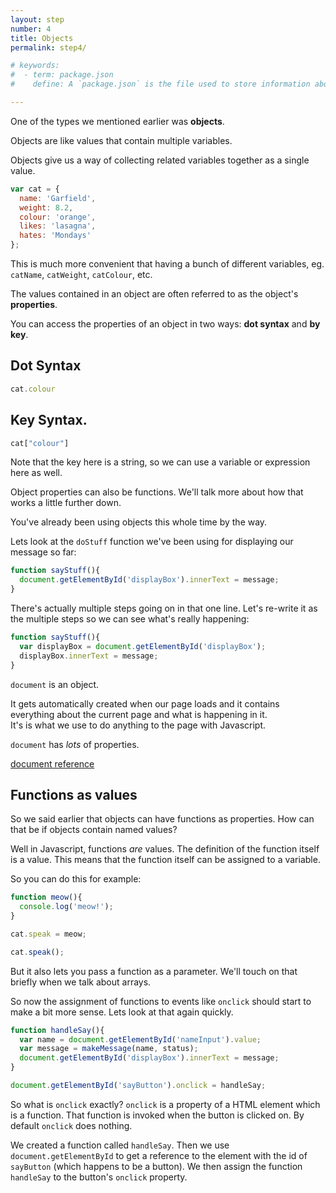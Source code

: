 ```yaml
---
layout: step
number: 4
title: Objects
permalink: step4/

# keywords:
#  - term: package.json
#    define: A `package.json` is the file used to store information about a Node.js project, such as its name and its dependencies. Read more [here](https://docs.npmjs.com/files/package.json).

---
```


One of the types we mentioned earlier was **objects**.

Objects are like values that contain multiple variables.

Objects give us a way of collecting related variables together as a single value.

```javascript
var cat = {
  name: 'Garfield',
  weight: 8.2,
  colour: 'orange',
  likes: 'lasagna',
  hates: 'Mondays'
};
```

This is much more convenient that having a bunch of different variables, eg. `catName`, `catWeight`, `catColour`, etc.

The values contained in an object are often referred to as the object's **properties**.

You can access the properties of an object in two ways: **dot syntax** and **by key**.

## Dot Syntax

```javascript
cat.colour
```

## Key Syntax.
```javascript
cat["colour"]
```

Note that the key here is a string, so we can use a variable or expression here as well.

Object properties can also be functions.
We'll talk more about how that works a little further down.

You've already been using objects this whole time by the way.

Lets look at the `doStuff` function we've been using for displaying our message so far:

```javascript
function sayStuff(){
  document.getElementById('displayBox').innerText = message;
}
```

There's actually multiple steps going on in that one line.
Let's re-write it as the multiple steps so we can see what's really happening:

```javascript
function sayStuff(){
  var displayBox = document.getElementById('displayBox');
  displayBox.innerText = message;
}
```

`document` is an object.  

It gets automatically created when our page loads and it contains everything about the current page and what is happening in it.  
It's is what we use to do anything to the page with Javascript.

`document` has *lots* of properties.

[document reference](https://developer.mozilla.org/en-US/docs/Web/API/Document)

## Functions as values

So we said earlier that objects can have functions as properties. How can that be if objects contain named values?  

Well in Javascript, functions *are* values.  The definition of the function itself is a value.  This means that the function itself can be assigned to a variable.  

So you can do this for example:

```javascript
function meow(){
  console.log('meow!');
}

cat.speak = meow;

cat.speak();
```



But it also lets you pass a function as a parameter.  We'll touch on that briefly when we talk about arrays.

So now the assignment of functions to events like `onclick` should start to make a bit more sense.  Lets look at that again quickly.

```javascript
function handleSay(){
  var name = document.getElementById('nameInput').value;
  var message = makeMessage(name, status);
  document.getElementById('displayBox').innerText = message;
}

document.getElementById('sayButton').onclick = handleSay;
```

So what is `onclick` exactly?  `onclick` is a property of a HTML element which is a function.  That function is invoked when the button is clicked on.  By default `onclick` does nothing.

We created a function called `handleSay`.  Then we use `document.getElementById` to get a reference to the element with the id of `sayButton` (which happens to be a button).  We then assign the function `handleSay` to the button's `onclick` property.
